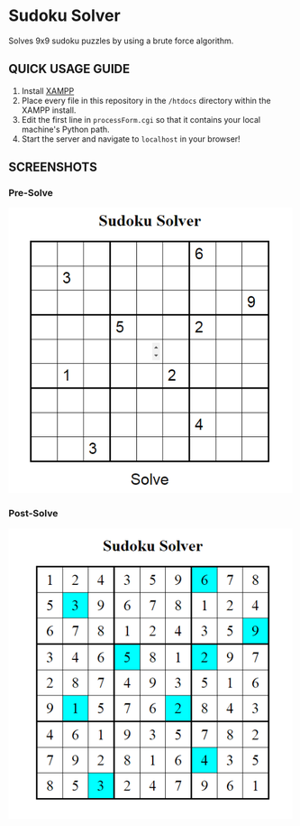 # Sudoku Solver

Solves 9x9 sudoku puzzles by using a brute force algorithm.

## QUICK USAGE GUIDE

1. Install [XAMPP](https://www.apachefriends.org/index.html)
2. Place every file in this repository in the `/htdocs` directory within the XAMPP install.
3. Edit the first line in `processForm.cgi` so that it contains your local machine's Python path.
4. Start the server and navigate to `localhost` in your browser!

## SCREENSHOTS

### Pre-Solve

![alt text](screenshots/pre_solve.PNG?raw=true)

### Post-Solve

![alt text](screenshots/post_solve.PNG?raw=true)